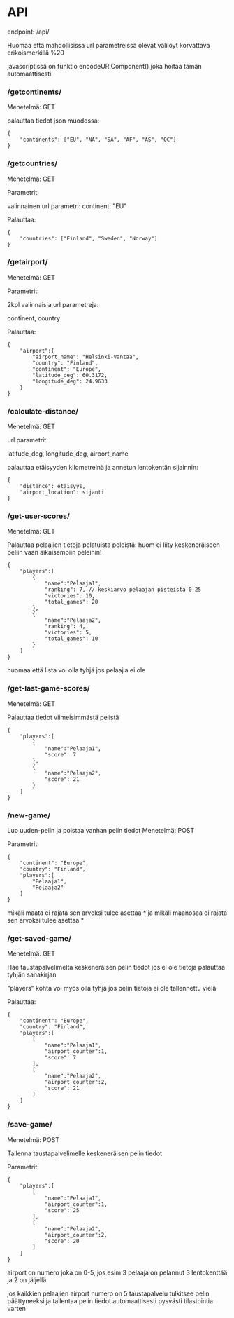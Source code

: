 






# API

endpoint: /api/

Huomaa että mahdollisissa url parametreissä olevat välilöyt korvattava erikoismerkillä %20

javascriptissä on funktio encodeURIComponent() joka hoitaa tämän automaattisesti


### /getcontinents/
Menetelmä: GET

palauttaa tiedot json muodossa:

```    
{
    "continents": ["EU", "NA", "SA", "AF", "AS", "OC"]
}
```

### /getcountries/
Menetelmä: GET

Parametrit:

valinnainen url parametri: continent: "EU"

Palauttaa:

```
{
    "countries": ["Finland", "Sweden", "Norway"]
}
```


### /getairport/
Menetelmä: GET

Parametrit:

2kpl valinnaisia url parametreja: 

continent, country


Palauttaa:

```
{
    "airport":{
        "airport_name": "Helsinki-Vantaa",
        "country": "Finland",
        "continent": "Europe",
        "latitude_deg": 60.3172,
        "longitude_deg": 24.9633 
    }
}
```

### /calculate-distance/
Menetelmä: GET

url parametrit:

latitude_deg, 
longitude_deg,
airport_name

palauttaa etäisyyden kilometreinä ja annetun lentokentän sijainnin:
    
```
{
    "distance": etaisyys,
    "airport_location": sijanti
}
```

### /get-user-scores/
Menetelmä: GET

Palauttaa pelaajien tietoja pelatuista peleistä:
huom ei liity keskeneräiseen peliin vaan aikaisempiin peleihin!

```
{
    "players":[
        {
            "name":"Pelaaja1",
            "ranking": 7, // keskiarvo pelaajan pisteistä 0-25
            "victories": 10,
            "total_games": 20
        },
        {
            "name":"Pelaaja2",
            "ranking": 4,
            "victories": 5,
            "total_games": 10
        }
    ]
}
```

huomaa että lista voi olla tyhjä jos pelaajia ei ole

### /get-last-game-scores/
Menetelmä: GET

Palauttaa tiedot viimeisimmästä pelistä

```
{
    "players":[
        {
            "name":"Pelaaja1",
            "score": 7
        },
        {
            "name":"Pelaaja2",
            "score": 21
        }
    ]
}
```


### /new-game/
Luo uuden-pelin ja poistaa vanhan pelin tiedot
Menetelmä: POST

Parametrit:

```
{
    "continent": "Europe",
    "country": "Finland",
    "players":[
        "Pelaaja1",
        "Pelaaja2"
    ]
}
```

mikäli maata ei rajata sen arvoksi tulee asettaa *
ja mikäli maanosaa ei rajata sen arvoksi tulee asettaa *


### /get-saved-game/
Menetelmä: GET

Hae taustapalvelimelta keskeneräisen pelin tiedot
jos ei ole tietoja palauttaa tyhjän sanakirjan

"players" kohta voi myös olla tyhjä jos pelin tietoja ei ole tallennettu vielä

Palauttaa:
```
{
    "continent": "Europe",
    "country": "Finland",
    "players":[
        [
            "name":"Pelaaja1",
            "airport_counter":1,          
            "score": 7 
        ],
        [
            "name":"Pelaaja2",
            "airport_counter":2, 
            "score": 21
        ]
    ]
}
```



### /save-game/
Menetelmä: POST

Tallenna taustapalvelimelle keskeneräisen pelin tiedot

Parametrit:

```
{
    "players":[
        [
            "name":"Pelaaja1",
            "airport_counter":1,           
            "score": 25 
        ],
        [
            "name":"Pelaaja2",
            "airport_counter":2,
            "score": 20
        ]
    ]
}
```

airport on numero joka on 0-5,
jos esim 3 pelaaja on pelannut 3 lentokenttää ja 2 on jäljellä

jos kaikkien pelaajien airport numero on 5 taustapalvelu tulkitsee pelin päättyneeksi
ja tallentaa pelin tiedot automaattisesti pysvästi tilastointia varten
